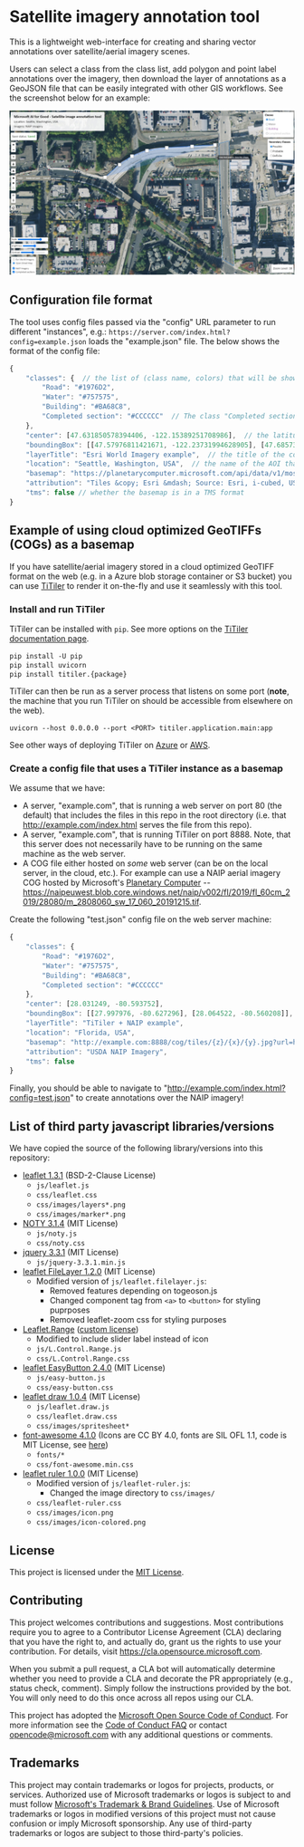 # Satellite imagery annotation tool

This is a lightweight web-interface for creating and sharing vector annotations over satellite/aerial imagery scenes.

Users can select a class from the class list, add polygon and point label annotations over the imagery, then download the layer of annotations as a GeoJSON file that can be easily integrated with other GIS workflows. See the screenshot below for an example:

<p align="center">
    <img src="images/example_screenshot.jpg" width="800"/>
</p>


## Configuration file format

The tool uses config files passed via the "config" URL parameter to run different "instances", e.g.: `https://server.com/index.html?config=example.json` loads the "example.json" file. The below shows the format of the config file:
```js
{
    "classes": {  // the list of (class name, colors) that will be shown on the frontend
        "Road": "#1976D2",
        "Water": "#757575",
        "Building": "#BA68C8",
        "Completed section": "#CCCCCC"  // The class "Completed section" is a special class that can be used to indicate areas that have already been labeled. If this class is included you can toggle the visibility of polygons labeled as this class independently of the other annotations.
    },
    "center": [47.631850578394406, -122.15389251708986],  // the latitude and longitude of the initial map view
    "boundingBox": [[47.57976811421671, -122.23731994628905], [47.68573021131587, -122.07115173339844]],  // the bounding box for which the basemap is valid
    "layerTitle": "Esri World Imagery example",  // the title of the configuration
    "location": "Seattle, Washington, USA",  // the name of the AOI that the basemap covers
    "basemap": "https://planetarycomputer.microsoft.com/api/data/v1/mosaic/tiles/87b72c66331e136e088004fba817e3e8/WebMercatorQuad/{z}/{x}/{y}?asset_bidx=image|1,2,3&assets=image&collection=naip&format=png", // URL pointing to the basemap; this can be anything that `L.tileLayer` can parse
    "attribution": "Tiles &copy; Esri &mdash; Source: Esri, i-cubed, USDA, USGS, AEX, GeoEye, Getmapping, Aerogrid, IGN, IGP, UPR-EGP, and the GIS User Community", // attribution string to display with the map
    "tms": false // whether the basemap is in a TMS format
}
```


## Example of using cloud optimized GeoTIFFs (COGs) as a basemap

If you have satellite/aerial imagery stored in a cloud optimized GeoTIFF format on the web (e.g. in a Azure blob storage container or S3 bucket) you can use [TiTiler](https://developmentseed.org/titiler/) to render it on-the-fly and use it seamlessly with this tool. 


### Install and run TiTiler

TiTiler can be installed with `pip`. See more options on the [TiTiler documentation page](https://developmentseed.org/titiler/).

```
pip install -U pip
pip install uvicorn
pip install titiler.{package}
```

TiTiler can then be run as a server process that listens on some port (**note**, the machine that you run TiTiler on should be accessible from elsewhere on the web).
```
uvicorn --host 0.0.0.0 --port <PORT> titiler.application.main:app
```
See other ways of deploying TiTiler on [Azure](https://developmentseed.org/titiler/deployment/azure/) or [AWS](https://developmentseed.org/titiler/deployment/aws/intro/).


### Create a config file that uses a TiTiler instance as a basemap

We assume that we have:
- A server, "example.com", that is running a web server on port 80 (the default) that includes the files in this repo in the root directory (i.e. that http://example.com/index.html serves the file from this repo).
- A server, "example.com", that is running TiTiler on port 8888. Note, that this server does not necessarily have to be running on the same machine as the web server.
- A COG file either hosted on _some_ web server (can be on the local server, in the cloud, etc.). For example can use a NAIP aerial imagery COG hosted by Microsoft's [Planetary Computer](https://planetarycomputer.microsoft.com/) -- https://naipeuwest.blob.core.windows.net/naip/v002/fl/2019/fl_60cm_2019/28080/m_2808060_sw_17_060_20191215.tif.

Create the following "test.json" config file on the web server machine:
```js
{
    "classes": {
        "Road": "#1976D2",
        "Water": "#757575",
        "Building": "#BA68C8",
        "Completed section": "#CCCCCC"
    },
    "center": [28.031249, -80.593752],
    "boundingBox": [[27.997976, -80.627296], [28.064522, -80.560208]],
    "layerTitle": "TiTiler + NAIP example",
    "location": "Florida, USA",
    "basemap": "http://example.com:8888/cog/tiles/{z}/{x}/{y}.jpg?url=https://naipeuwest.blob.core.windows.net/naip/v002/fl/2019/fl_60cm_2019/28080/m_2808060_sw_17_060_20191215.tif",
    "attribution": "USDA NAIP Imagery",
    "tms": false
}
```

Finally, you should be able to navigate to "http://example.com/index.html?config=test.json" to create annotations over the NAIP imagery!


## List of third party javascript libraries/versions

We have copied the source of the following library/versions into this repository:

- [leaflet 1.3.1](https://github.com/Leaflet/Leaflet) (BSD-2-Clause License)
  - `js/leaflet.js`
  - `css/leaflet.css`
  - `css/images/layers*.png`
  - `css/images/marker*.png`
- [NOTY 3.1.4](https://github.com/needim/noty) (MIT License)
  - `js/noty.js`
  - `css/noty.css`
- [jquery 3.3.1](https://github.com/jquery/jquery) (MIT License)
  - `js/jquery-3.3.1.min.js`
- [leaflet FileLayer 1.2.0](https://github.com/makinacorpus/Leaflet.FileLayer) (MIT License)
  - Modified version of `js/leaflet.filelayer.js`:
    - Removed features depending on togeoson.js
    - Changed component tag from `<a>` to `<button>` for styling puprposes
    - Removed leaflet-zoom css for styling purposes
- [Leaflet.Range](https://github.com/consbio/Leaflet.Range) ([custom license](https://github.com/consbio/Leaflet.Range/blob/master/LICENSE))
  - Modified to include slider label instead of icon
  - `js/L.Control.Range.js`
  - `css/L.Control.Range.css`
- [leaflet EasyButton 2.4.0](https://github.com/CliffCloud/Leaflet.EasyButton) (MIT License)
  - `js/easy-button.js`
  - `css/easy-button.css`
- [leaflet draw 1.0.4](https://github.com/Leaflet/Leaflet.draw) (MIT License)
  - `js/leaflet.draw.js`
  - `css/leaflet.draw.css`
  - `css/images/spritesheet*`
- [font-awesome 4.1.0](https://github.com/FortAwesome/Font-Awesome) (Icons are CC BY 4.0, fonts are SIL OFL 1.1, code is MIT License, see [here](https://github.com/FortAwesome/Font-Awesome/blob/master/LICENSE.txt))
  - `fonts/*`
  - `css/font-awesome.min.css`
- [leaflet ruler 1.0.0](https://github.com/gokertanrisever/leaflet-ruler) (MIT License)
  - Modified version of `js/leaflet-ruler.js`:
    - Changed the image directory to `css/images/`
  - `css/leaflet-ruler.css`
  - `css/images/icon.png`
  - `css/images/icon-colored.png`


## License

This project is licensed under the [MIT License](LICENSE).


## Contributing

This project welcomes contributions and suggestions.  Most contributions require you to agree to a
Contributor License Agreement (CLA) declaring that you have the right to, and actually do, grant us
the rights to use your contribution. For details, visit https://cla.opensource.microsoft.com.

When you submit a pull request, a CLA bot will automatically determine whether you need to provide
a CLA and decorate the PR appropriately (e.g., status check, comment). Simply follow the instructions
provided by the bot. You will only need to do this once across all repos using our CLA.

This project has adopted the [Microsoft Open Source Code of Conduct](https://opensource.microsoft.com/codeofconduct/).
For more information see the [Code of Conduct FAQ](https://opensource.microsoft.com/codeofconduct/faq/) or
contact [opencode@microsoft.com](mailto:opencode@microsoft.com) with any additional questions or comments.


## Trademarks

This project may contain trademarks or logos for projects, products, or services. Authorized use of Microsoft 
trademarks or logos is subject to and must follow 
[Microsoft's Trademark & Brand Guidelines](https://www.microsoft.com/en-us/legal/intellectualproperty/trademarks/usage/general).
Use of Microsoft trademarks or logos in modified versions of this project must not cause confusion or imply Microsoft sponsorship.
Any use of third-party trademarks or logos are subject to those third-party's policies.
